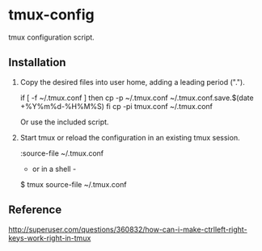 tmux-config
===========

tmux configuration script.

Installation
------------

1. Copy the desired files into user home, adding a leading period (".").

    if [ -f ~/.tmux.conf ]
    then
      cp -p ~/.tmux.conf ~/.tmux.conf.save.$(date +%Y%m%d-%H%M%S)
    fi
    cp -pi tmux.conf ~/.tmux.conf

   Or use the included script.

2. Start tmux or reload the configuration in an existing tmux session.

	:source-file ~/.tmux.conf

	- or in a shell -

	$ tmux source-file ~/.tmux.conf

Reference
---------

http://superuser.com/questions/360832/how-can-i-make-ctrlleft-right-keys-work-right-in-tmux
 
